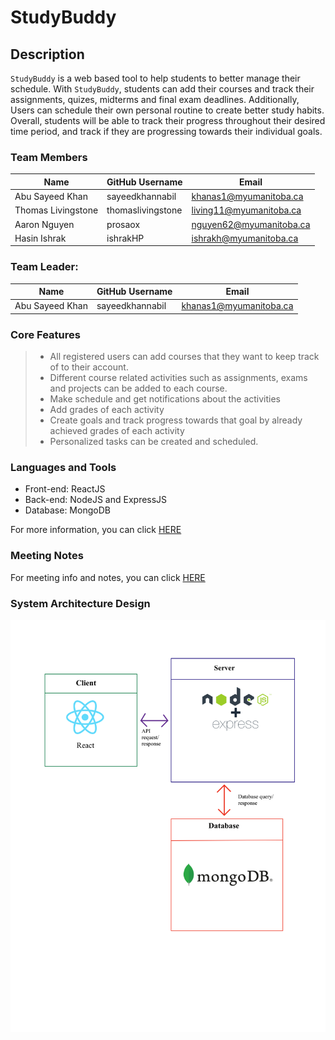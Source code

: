 #  StudyBuddy

##  Description

`StudyBuddy` is a web based tool to help students to better manage their schedule. With `StudyBuddy`, students can add their courses and track their assignments, quizes, midterms and final exam deadlines. Additionally, Users can schedule their own personal routine to create better study habits. Overall, students will be able to track their progress throughout their desired time period, and track if they are progressing towards their individual goals.

###  Team Members

| Name | GitHub Username | Email
| --- | --- | --- |
| Abu Sayeed Khan | sayeedkhannabil| khanas1@myumanitoba.ca
| Thomas Livingstone | thomaslivingstone| living11@myumanitoba.ca
| Aaron Nguyen | prosaox| nguyen62@myumanitoba.ca
| Hasin Ishrak | ishrakHP| ishrakh@myumanitoba.ca

###  Team Leader:
| Name | GitHub Username | Email
| --- | --- | --- |
| Abu Sayeed Khan | sayeedkhannabil| khanas1@myumanitoba.ca


### Core Features

> * All registered users can add courses that they want to keep track of to their account.
> * Different course related activities such as assignments, exams and projects can be added to each course.
> * Make schedule and get notifications about the activities
> * Add grades of each activity
> * Create goals and track progress towards that goal by already achieved grades of each activity
> * Personalized tasks can be created and scheduled.


###  Languages and Tools
* Front-end: ReactJS
* Back-end: NodeJS and ExpressJS
* Database: MongoDB

For more information, you can click [HERE](https://github.com/prosaox/Study-tool/wiki/Tools-and-Tech)

###  Meeting Notes
For meeting info and notes, you can click [HERE](https://github.com/prosaox/Study-tool/wiki/Meetings)

###  System Architecture Design

![img](System_Architecture.png)

